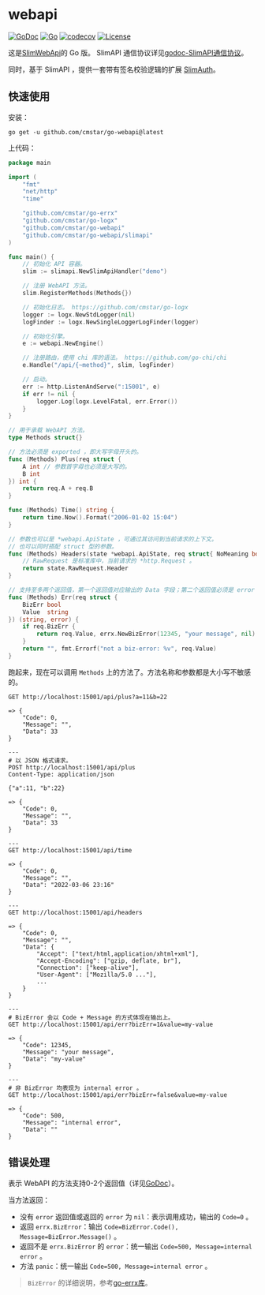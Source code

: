 # webapi

[![GoDoc](https://godoc.org/github.com/cmstar/go-conv?status.svg)](https://pkg.go.dev/github.com/cmstar/go-webapi)
[![Go](https://github.com/cmstar/go-webapi/workflows/Go/badge.svg)](https://github.com/cmstar/go-webapi/actions?query=workflow%3AGo)
[![codecov](https://codecov.io/gh/cmstar/go-webapi/branch/master/graph/badge.svg)](https://codecov.io/gh/cmstar/go-webapi)
[![License](https://img.shields.io/badge/license-MIT-brightgreen.svg?style=flat)](https://opensource.org/licenses/MIT)

这是[SlimWebApi](https://github.com/cmstar/SlimWebApi)的 Go 版。 SlimAPI 通信协议详见[godoc-SlimAPI通信协议](https://pkg.go.dev/github.com/cmstar/go-webapi/slimapi#pkg-overview)。

同时，基于 SlimAPI ，提供一套带有签名校验逻辑的扩展 [SlimAuth](https://pkg.go.dev/github.com/cmstar/go-webapi/slimauth#pkg-overview)。

## 快速使用

安装：
```
go get -u github.com/cmstar/go-webapi@latest
```

上代码：
```go
package main

import (
	"fmt"
	"net/http"
	"time"

	"github.com/cmstar/go-errx"
	"github.com/cmstar/go-logx"
	"github.com/cmstar/go-webapi"
	"github.com/cmstar/go-webapi/slimapi"
)

func main() {
	// 初始化 API 容器。
	slim := slimapi.NewSlimApiHandler("demo")

	// 注册 WebAPI 方法。
	slim.RegisterMethods(Methods{})

	// 初始化日志。 https://github.com/cmstar/go-logx
	logger := logx.NewStdLogger(nil)
	logFinder := logx.NewSingleLoggerLogFinder(logger)

	// 初始化引擎。
	e := webapi.NewEngine()

	// 注册路由，使用 chi 库的语法。 https://github.com/go-chi/chi
	e.Handle("/api/{~method}", slim, logFinder)

	// 启动。
	err := http.ListenAndServe(":15001", e)
	if err != nil {
		logger.Log(logx.LevelFatal, err.Error())
	}
}

// 用于承载 WebAPI 方法。
type Methods struct{}

// 方法必须是 exported ，即大写字母开头的。
func (Methods) Plus(req struct {
	A int // 参数首字母也必须是大写的。
	B int
}) int {
	return req.A + req.B
}

func (Methods) Time() string {
	return time.Now().Format("2006-01-02 15:04")
}

// 参数也可以是 *webapi.ApiState ，可通过其访问到当前请求的上下文。
// 也可以同时搭配 struct 型的参数。
func (Methods) Headers(state *webapi.ApiState, req struct{ NoMeaning bool }) map[string][]string {
	// RawRequest 是标准库中，当前请求的 *http.Request 。
	return state.RawRequest.Header
}

// 支持至多两个返回值，第一个返回值对应输出的 Data 字段；第二个返回值必须是 error 。详见《错误处理》节。
func (Methods) Err(req struct {
	BizErr bool
	Value  string
}) (string, error) {
	if req.BizErr {
		return req.Value, errx.NewBizError(12345, "your message", nil)
	}
	return "", fmt.Errorf("not a biz-error: %v", req.Value)
}
```

跑起来，现在可以调用 `Methods` 上的方法了。方法名称和参数都是大小写不敏感的。

```
GET http://localhost:15001/api/plus?a=11&b=22

=> {
    "Code": 0,
    "Message": "",
    "Data": 33
}

---
# 以 JSON 格式请求。
POST http://localhost:15001/api/plus
Content-Type: application/json

{"a":11, "b":22}

=> {
    "Code": 0,
    "Message": "",
    "Data": 33
}

---
GET http://localhost:15001/api/time

=> {
    "Code": 0,
    "Message": "",
    "Data": "2022-03-06 23:16"
}

---
GET http://localhost:15001/api/headers

=> {
    "Code": 0,
    "Message": "",
    "Data": {
        "Accept": ["text/html,application/xhtml+xml"],
        "Accept-Encoding": ["gzip, deflate, br"],
        "Connection": ["keep-alive"],
        "User-Agent": ["Mozilla/5.0 ..."],
        ...
    }
}

---
# BizError 会以 Code + Message 的方式体现在输出上。
GET http://localhost:15001/api/err?bizErr=1&value=my-value

=> {
    "Code": 12345,
    "Message": "your message",
    "Data": "my-value"
}

---
# 非 BizError 均表现为 internal error 。
GET http://localhost:15001/api/err?bizErr=false&value=my-value

=> {
    "Code": 500,
    "Message": "internal error",
    "Data": ""
}
```

## 错误处理

表示 WebAPI 的方法支持0-2个返回值（详见[GoDoc](https://pkg.go.dev/github.com/cmstar/go-webapi#ApiMethodRegister)）。

当方法返回：
- 没有 `error` 返回值或返回的 `error` 为 `nil`：表示调用成功，输出的 `Code=0` 。
- 返回 `errx.BizError`：输出 `Code=BizError.Code(), Message=BizError.Message()` 。
- 返回不是 `errx.BizError` 的 `error`：统一输出 `Code=500, Message=internal error` 。
- 方法 `panic`：统一输出 `Code=500, Message=internal error` 。

> `BizError` 的详细说明，参考[go-errx库](https://github.com/cmstar/go-errx#bizerror)。
